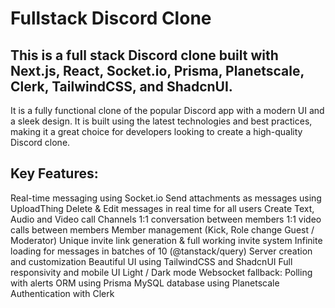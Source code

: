 # Fullstack Discord Clone

## This is a full stack Discord clone built with Next.js, React, Socket.io, Prisma, Planetscale, Clerk, TailwindCSS, and ShadcnUI.

It is a fully functional clone of the popular Discord app with a modern UI and a sleek design. It is built using the latest technologies and best practices, making it a great choice for developers looking to create a high-quality Discord clone.

## Key Features:

Real-time messaging using Socket.io
Send attachments as messages using UploadThing
Delete & Edit messages in real time for all users
Create Text, Audio and Video call Channels
1:1 conversation between members
1:1 video calls between members
Member management (Kick, Role change Guest / Moderator)
Unique invite link generation & full working invite system
Infinite loading for messages in batches of 10 (@tanstack/query)
Server creation and customization
Beautiful UI using TailwindCSS and ShadcnUI
Full responsivity and mobile UI
Light / Dark mode
Websocket fallback: Polling with alerts 
ORM using Prisma
MySQL database using Planetscale
Authentication with Clerk